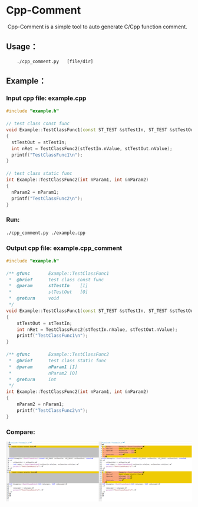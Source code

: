 # Cpp-Comment

​	Cpp-Comment is a simple tool to auto generate C/Cpp function comment.

## Usage：

```
	./cpp_comment.py   [file/dir]
```

## Example：

### Input cpp file: example.cpp

```c++
#include "example.h"

// test class const func
void Example::TestClassFunc1(const ST_TEST &stTestIn, ST_TEST &stTestOut) const
{
  stTestOut = stTestIn;
  int nRet = TestClassFunc2(stTestIn.nValue, stTestOut.nValue);
  printf("TestClassFunc1\n");
}

// test class static func
int Example::TestClassFunc2(int nParam1, int &nParam2)
{
  nParam2 = nParam1;
  printf("TestClassFunc2\n");
}
```

### Run:  

```sh
./cpp_comment.py ./example.cpp
```

### Output cpp file: example.cpp_comment

```c++
#include "example.h"

/** @func       Example::TestClassFunc1
 *  @brief      test class const func
 *  @param      stTestIn    [I]
 *              stTestOut   [O]
 *  @return     void
 */
void Example::TestClassFunc1(const ST_TEST &stTestIn, ST_TEST &stTestOut) const
{
    stTestOut = stTestIn;
    int nRet = TestClassFunc2(stTestIn.nValue, stTestOut.nValue);
    printf("TestClassFunc1\n");
}

/** @func       Example::TestClassFunc2
 *  @brief      test class static func
 *  @param      nParam1 [I]
 *              nParam2 [O]
 *  @return     int
 */
int Example::TestClassFunc2(int nParam1, int &nParam2)
{
    nParam2 = nParam1;
    printf("TestClassFunc2\n");
}
```

###  Compare:

![](./Compare.png)
